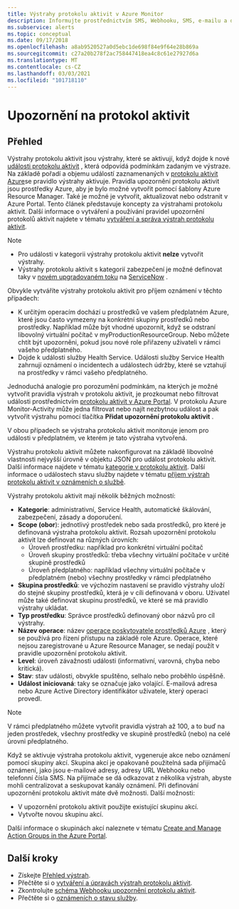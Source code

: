 ```yaml
---
title: Výstrahy protokolu aktivit v Azure Monitor
description: Informujte prostřednictvím SMS, Webhooku, SMS, e-mailu a dalších akcí, když dojde k určitým událostem v protokolu aktivit.
ms.subservice: alerts
ms.topic: conceptual
ms.date: 09/17/2018
ms.openlocfilehash: a8ab9520527a0d5ebc1de698f84e9f64e28b869a
ms.sourcegitcommit: c27a20b278f2ac758447418ea4c8c61e27927d6a
ms.translationtype: MT
ms.contentlocale: cs-CZ
ms.lasthandoff: 03/03/2021
ms.locfileid: "101718110"
---
```

# <a name="alerts-on-activity-log"></a>Upozornění na protokol aktivit

## <a name="overview"></a>Přehled

Výstrahy protokolu aktivit jsou výstrahy, které se aktivují, když dojde k nové [události protokolu aktivit](../essentials/activity-log-schema.md) , která odpovídá podmínkám zadaným ve výstraze. Na základě pořadí a objemu událostí zaznamenaných v [protokolu aktivit Azure](../essentials/platform-logs-overview.md)se pravidlo výstrahy aktivuje. Pravidla upozornění protokolu aktivit jsou prostředky Azure, aby je bylo možné vytvořit pomocí šablony Azure Resource Manager. Také je možné je vytvořit, aktualizovat nebo odstranit v Azure Portal. Tento článek představuje koncepty za výstrahami protokolu aktivit. Další informace o vytváření a používání pravidel upozornění protokolů aktivit najdete v tématu [vytváření a správa výstrah protokolu aktivit](alerts-activity-log.md).

> [!NOTE]
> * Pro události v kategorii výstrahy protokolu aktivit **nelze** vytvořit výstrahy.
> * Výstrahy protokolu aktivit s kategorií zabezpečení je možné definovat taky v [novém upgradovaném toku](../../security-center/continuous-export.md?tabs=azure-portal) na [ServiceNow](../../security-center/export-to-siem.md) .

Obvykle vytváříte výstrahy protokolu aktivit pro příjem oznámení v těchto případech:

* K určitým operacím dochází u prostředků ve vašem předplatném Azure, které jsou často vymezeny na konkrétní skupiny prostředků nebo prostředky. Například může být vhodné upozornit, když se odstraní libovolný virtuální počítač v myProductionResourceGroup. Nebo můžete chtít být upozorněni, pokud jsou nové role přiřazeny uživateli v rámci vašeho předplatného.
* Dojde k události služby Health Service. Události služby Service Health zahrnují oznámení o incidentech a událostech údržby, které se vztahují na prostředky v rámci vašeho předplatného.

Jednoduchá analogie pro porozumění podmínkám, na kterých je možné vytvořit pravidla výstrah v protokolu aktivit, je prozkoumat nebo filtrovat události prostřednictvím [protokolu aktivit v Azure Portal](../essentials/activity-log.md#view-the-activity-log). V protokolu Azure Monitor-Activity může jedna filtrovat nebo najít nezbytnou událost a pak vytvořit výstrahu pomocí tlačítka **Přidat upozornění protokolu aktivit** .

V obou případech se výstraha protokolu aktivit monitoruje jenom pro události v předplatném, ve kterém je tato výstraha vytvořená.

Výstrahu protokolu aktivit můžete nakonfigurovat na základě libovolné vlastnosti nejvyšší úrovně v objektu JSON pro událost protokolu aktivit. Další informace najdete v tématu [kategorie v protokolu aktivit](../essentials/activity-log.md#view-the-activity-log). Další informace o událostech stavu služby najdete v tématu [příjem výstrah protokolu aktivit v oznámeních o službě](../../service-health/alerts-activity-log-service-notifications-portal.md). 

Výstrahy protokolu aktivit mají několik běžných možností:

- **Kategorie**: administrativní, Service Health, automatické škálování, zabezpečení, zásady a doporučení. 
- **Scope (obor**): jednotlivý prostředek nebo sada prostředků, pro které je definovaná výstraha protokolu aktivit. Rozsah upozornění protokolu aktivit lze definovat na různých úrovních:
    - Úroveň prostředku: například pro konkrétní virtuální počítač
    - Úroveň skupiny prostředků: třeba všechny virtuální počítače v určité skupině prostředků
    - Úroveň předplatného: například všechny virtuální počítače v předplatném (nebo) všechny prostředky v rámci předplatného
- **Skupina prostředků**: ve výchozím nastavení se pravidlo výstrahy uloží do stejné skupiny prostředků, která je v cíli definovaná v oboru. Uživatel může také definovat skupinu prostředků, ve které se má pravidlo výstrahy ukládat.
- **Typ prostředku**: Správce prostředků definovaný obor názvů pro cíl výstrahy.
- **Název operace**: název [operace poskytovatele prostředků Azure](../../role-based-access-control/resource-provider-operations.md) , který se používá pro řízení přístupu na základě role Azure. Operace, které nejsou zaregistrované u Azure Resource Manager, se nedají použít v pravidle upozornění protokolu aktivit.
- **Level**: úroveň závažnosti události (informativní, varovná, chyba nebo kritická).
- **Stav**: stav události, obvykle spuštěno, selhalo nebo proběhlo úspěšně.
- **Událost iniciovaná**: taky se označuje jako volající. E-mailová adresa nebo Azure Active Directory identifikátor uživatele, který operaci provedl.

> [!NOTE]
> V rámci předplatného můžete vytvořit pravidla výstrah až 100, a to buď na jeden prostředek, všechny prostředky ve skupině prostředků (nebo) na celé úrovni předplatného.

Když se aktivuje výstraha protokolu aktivit, vygeneruje akce nebo oznámení pomocí skupiny akcí. Skupina akcí je opakovaně použitelná sada přijímačů oznámení, jako jsou e-mailové adresy, adresy URL Webhooku nebo telefonní čísla SMS. Na přijímače se dá odkazovat z několika výstrah, abyste mohli centralizovat a seskupovat kanály oznámení. Při definování upozornění protokolu aktivit máte dvě možnosti. Další možnosti:

* V upozornění protokolu aktivit použijte existující skupinu akcí.
* Vytvořte novou skupinu akcí.

Další informace o skupinách akcí naleznete v tématu [Create and Manage Action Groups in the Azure Portal](./action-groups.md).


## <a name="next-steps"></a>Další kroky

- Získejte [Přehled výstrah](./alerts-overview.md).
- Přečtěte si o [vytváření a úpravách výstrah protokolu aktivit](alerts-activity-log.md).
- Zkontrolujte [schéma Webhooku upozornění protokolu aktivit](../alerts/activity-log-alerts-webhook.md).
- Přečtěte si o [oznámeních o stavu služby](../../service-health/service-notifications.md).